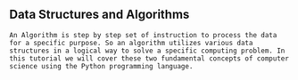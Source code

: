## Data Structures and Algorithms

` An Algorithm is step by step set of instruction to process the data for a specific purpose. So an algorithm utilizes various data structures in a logical way to solve a specific computing problem. In this tutorial we will cover these two fundamental concepts of computer science using the Python programming language. `
